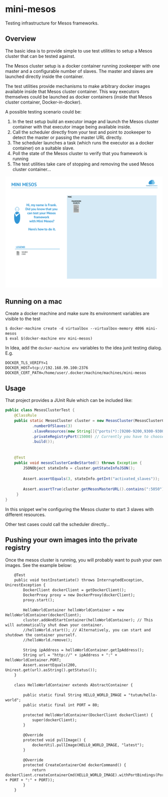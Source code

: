 # mini-mesos
Testing infrastructure for Mesos frameworks. 

## Overview

The basic idea is to provide simple to use test utilities to setup a Mesos cluster that can be tested against.

The Mesos cluster setup is a docker container running zookeeper with one master and a configurable number of slaves. 
The master and slaves are launched directly inside the container.

The test utilities provide mechanisms to make arbitrary docker images available inside that Mesos cluster container.
This way executors themselves could be launched as docker containers (inside that Mesos cluster container, Docker-in-docker). 

A possible testing scenario could be:
 
 1. In the test setup build an executor image and launch the Mesos cluster container with that executor image being available inside.
 2. Call the scheduler directly from your test and point to zookeeper to detect the master or passing the master URL directly.
 3. The scheduler launches a task (which runs the executor as a docker container) on a suitable slave.
 4. Poll the state of the Mesos cluster to verify that you framework is running
 5. The test utilities take care of stopping and removing the used Mesos cluster container...

![Mini Mesos](/docs/mini-mesos.gif?raw=true "Mini Mesos")

## Running on a mac

Create a docker machine and make sure its environment variables are visible to the test

```
$ docker-machine create -d virtualbox --virtualbox-memory 4096 mini-mesos
$ eval $(docker-machine env mini-mesos)
```

In Idea, add the `docker-machine env` variables to the idea junit testing dialog. E.g.
```
DOCKER_TLS_VERIFY=1
DOCKER_HOST=tcp://192.168.99.100:2376
DOCKER_CERT_PATH=/home/user/.docker/machine/machines/mini-mesos
```

## Usage

That project provides a JUnit Rule which can be included like:



```java
public class MesosClusterTest {
    @ClassRule
    public static MesosCluster cluster = new MesosCluster(MesosClusterConfig.builder()
            .numberOfSlaves(3)
            .slaveResources(new String[]{"ports(*):[9200-9200,9300-9300]","ports(*):[9201-9201,9301-9301]","ports(*):[9202-9202,9302-9302]"})
            .privateRegistryPort(15000) // Currently you have to choose an unused port by yourself (e.g. unique per Jenkins-Job)
            .build());
            
            
    @Test
    public void mesosClusterCanBeStarted() throws Exception {
        JSONObject stateInfo = cluster.getStateInfoJSON();
    
        Assert.assertEquals(3, stateInfo.getInt("activated_slaves"));
        
        Assert.assertTrue(cluster.getMesosMasterURL().contains(":5050"));
     }
}
```

In this snippet we're configuring the Mesos cluster to start 3 slaves with different resources. 

Other test cases could call the scheduler directly...

## Pushing your own images into the private registry
Once the mesos cluster is running, you will probably want to push your own images. See the example below:

```
    @Test
    public void testInstantiate() throws InterruptedException, UnirestException {
        DockerClient dockerClient = getDockerClient();
        DockerProxy proxy = new DockerProxy(dockerClient);
        proxy.start();

        HelloWorldContainer helloWorldContainer = new HelloWorldContainer(dockerClient);
        cluster.addAndStartContainer(helloWorldContainer); // This will automatically shut down your container.
        //helloWorld.start(); // Alternatively, you can start and shutdown the container yourself.
        //helloWorld.remove();

        String ipAddress = helloWorldContainer.getIpAddress();
        String url = "http://" + ipAddress + ":" + HelloWorldContainer.PORT;
        Assert.assertEquals(200, Unirest.get(url).asString().getStatus());
    }

    class HelloWorldContainer extends AbstractContainer {

        public static final String HELLO_WORLD_IMAGE = "tutum/hello-world";
        public static final int PORT = 80;

        protected HelloWorldContainer(DockerClient dockerClient) {
            super(dockerClient);
        }

        @Override
        protected void pullImage() {
            dockerUtil.pullImage(HELLO_WORLD_IMAGE, "latest");
        }

        @Override
        protected CreateContainerCmd dockerCommand() {
            return dockerClient.createContainerCmd(HELLO_WORLD_IMAGE).withPortBindings(PortBinding.parse("0.0.0.0:" + PORT + ":" + PORT));
        }
    }
```
